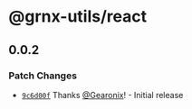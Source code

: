# @grnx-utils/react

## 0.0.2

### Patch Changes

- [`9c6d00f`](https://github.com/Gearonix/grnx-utils/commit/9c6d00f7ab51104d7c7c243f77527474dd2d9804) Thanks [@Gearonix](https://github.com/Gearonix)! - Initial release
